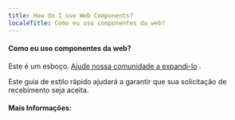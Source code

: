 ```yaml
---
title: How do I use Web Components?
localeTitle: Como eu uso componentes da web?
---
```

#### Como eu uso componentes da web?

Este é um esboço. [Ajude nossa comunidade a expandi-lo](https://github.com/freecodecamp/guides/tree/master/src/pages/web-components/how-do-I-use-web-components/index.md) .

Este guia de estilo rápido ajudará a garantir que sua solicitação de recebimento seja aceita.

#### Mais Informações: